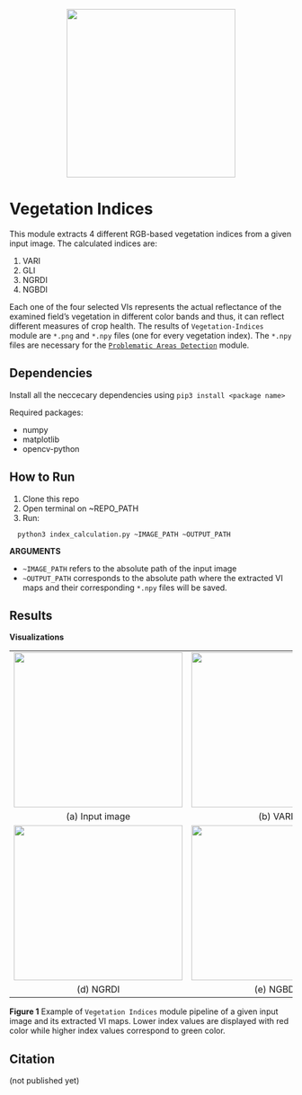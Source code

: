 <p align="center">
<img src="https://user-images.githubusercontent.com/77329407/105342573-3040e900-5be9-11eb-92df-7c09392b1e0c.png" width="300" />
  
# Vegetation Indices

This module extracts 4 different RGB-based vegetation indices from a given input image. The calculated indices are:
1. VARI
2. GLI
3. NGRDI
4. NGBDI

Each one of the four selected VIs represents the actual reflectance of the examined field’s vegetation in different color bands and thus, it can reflect different measures of crop health.
The results of ```Vegetation-Indices``` module are ```*.png``` and ```*.npy``` files (one for every vegetation index). The ```*.npy``` files  are necessary for the [```Problematic Areas Detection```](https://github.com/CoFly-Project/Problematic-Areas-Detection) module.

  
  
## Dependencies 
Install all the neccecary dependencies using ```pip3 install <package name>```
  
Required packages:
  * numpy   
  * matplotlib 
  * opencv-python
  
  
## How to Run

1. Clone this repo
2. Open terminal on ~REPO_PATH
3. Run: 
```
  python3 index_calculation.py ~IMAGE_PATH ~OUTPUT_PATH
```

**ARGUMENTS**
  
* ```~IMAGE_PATH``` refers to the absolute path of the input image
* ```~OUTPUT_PATH``` corresponds to the absolute path where the extracted VI maps and their corresponding ```*.npy``` files will be saved. 
  
  
## Results
**Visualizations**
  
<table class="center">
   <tr class="center">
    <td><img src= "https://user-images.githubusercontent.com/80779522/136773402-d76cdbea-143c-42e4-9df9-10ec277c902a.png" align="center" width="300" height="276"/></td>
    <td><img src= "https://user-images.githubusercontent.com/80779522/136771613-e153e5e7-4f81-4ff0-9832-667e636e1c4a.png" align="center" width="300" height="276" /></td>
    <td><img src= "https://user-images.githubusercontent.com/80779522/136929438-9a4e79e1-e4a5-42ea-922f-4247ad13993a.png" align="center" width="300" height="276" /></td>   
   </tr>   
   <tr align="center">
    <td>(a) Input image</td>
    <td>(b) VARI</td>
    <td>(c) GLI</td>    
 
  </tr>  
  <tr class="center">
    <td><img src= "https://user-images.githubusercontent.com/80779522/136771653-e6b77f42-789f-4100-86ac-68ff013a55ba.png" align="center" width="300" height="276" /></td>
    <td><img src= "https://user-images.githubusercontent.com/80779522/136771673-89c7463d-387d-4c36-a18c-2764fbb1ab1e.png" align="center" width="300" height="276" /></td>   
  </tr>
  <tr align="center">
    <td>(d) NGRDI</td>
    <td>(e) NGBDI</td>
  </tr>

</table>

  **Figure 1** Example of  ```Vegetation Indices``` module pipeline of a given input image and its extracted VI maps. Lower index values are displayed with red color while higher index values correspond to green color.
  
## Citation
(not published yet)



